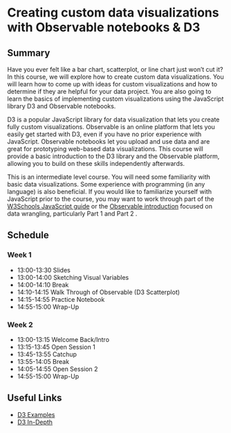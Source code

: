 # Creating custom data visualizations with Observable notebooks & D3

## Summary

Have you ever felt like a bar chart, scatterplot, or line chart just won’t cut it? In this course, we will explore how to create custom data visualizations. You will learn how to come up with ideas for custom visualizations and how to determine if they are helpful for your data project. You are also going to learn the basics of implementing custom visualizations using the JavaScript library D3 and Observable notebooks.

D3 is a popular JavaScript library for data visualization that lets you create fully custom visualizations. Observable is an online platform that lets you easily get started with D3, even if you have no prior experience with JavaScript. Observable notebooks let you upload and use data and are great for prototyping web-based data visualizations. This course will provide a basic introduction to the D3 library and the Observable platform, allowing you to build on these skills independently afterwards.

This is an intermediate level course. You will need some familiarity with basic data visualizations. Some experience with programming (in any language) is also beneficial. If you would like to familiarize yourself with JavaScript prior to the course, you may want to work through part of the [W3Schools JavaScript guide](https://www.w3schools.com/js/) or the [Observable introduction](https://observablehq.com/d/f253f790ec8c6ff0) focused on data wrangling, particularly Part 1 and Part 2 .

## Schedule

### Week 1

- 13:00-13:30 Slides
- 13:00-14:00 Sketching Visual Variables
- 14:00-14:10 Break
- 14:10-14:15 Walk Through of Observable (D3 Scatterplot)
- 14:15-14:55 Practice Notebook
- 14:55-15:00 Wrap-Up

### Week 2

- 13:00-13:15 Welcome Back/Intro
- 13:15-13:45 Open Session 1
- 13:45-13:55 Catchup
- 13:55-14:05 Break
- 14:05-14:55 Open Session 2
- 14:55-15:00 Wrap-Up

## Useful Links

- [D3 Examples](https://observablehq.com/@d3/gallery)
- [D3 In-Depth](https://www.d3indepth.com/introduction/)

